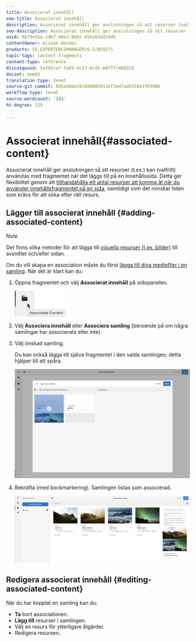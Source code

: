 ```yaml
---
title: Associerat innehåll
seo-title: Associerat innehåll
description: Associerat innehåll ger anslutningen så att resurser (valfritt) kan användas med fragmentet när det läggs till på en innehållssida.
seo-description: Associerat innehåll ger anslutningen så att resurser (valfritt) kan användas med fragmentet när det läggs till på en innehållssida.
uuid: 0b79e45a-14b7-40e3-8b6c-456a83d215d5
contentOwner: Alison Heimoz
products: SG_EXPERIENCEMANAGER/6.5/ASSETS
topic-tags: content-fragments
content-type: reference
discoiquuid: 5af45caf-5e85-4c57-bcd1-e8f7fc460315
docset: aem65
translation-type: tm+mt
source-git-commit: 0d5a48be283484005013ef3ed7ad015b43f6398b
workflow-type: tm+mt
source-wordcount: '241'
ht-degree: 12%

---
```



# Associerat innehåll{#associated-content}

Associerat innehåll ger anslutningen så att resurser (t.ex.) kan (valfritt) användas med fragmentet när det läggs till på en innehållssida. Detta ger flexibilitet genom att [tillhandahålla ett antal resurser att komma åt när du använder innehållsfragmentet på en sida](/help/sites-authoring/content-fragments.md#using-associated-content), samtidigt som det minskar tiden som krävs för att söka efter rätt resurs.

## Lägger till associerat innehåll {#adding-associated-content}

>[!NOTE]
>
>Det finns olika metoder för att lägga till [visuella resurser (t.ex. bilder)](/help/assets/content-fragments/content-fragments.md#fragments-with-visual-assets) till avsnittet och/eller sidan.

Om du vill skapa en association måste du först [lägga till dina mediefiler i en samling](/help/assets/manage-collections.md#adding-assets-to-a-collection). När det är klart kan du:

1. Öppna fragmentet och välj **Associerat innehåll** på sidopanelen.

   ![chlimage_1-207](assets/chlimage_1-207.png)

1. Välj **Associera innehåll** eller **Associera samling** (beroende på om några samlingar har associerats eller inte).
1. Välj önskad samling.

   Du kan också lägga till själva fragmentet i den valda samlingen; detta hjälper till att spåra.

   ![cfm-6420-04](assets/cfm-6420-04.png)

1. Bekräfta (med bockmarkering). Samlingen listas som associerad.

   ![cfm-6420-05](assets/cfm-6420-05.png)

## Redigera associerat innehåll {#editing-associated-content}

När du har kopplat en samling kan du:

* **Ta** bort associationen.
* **Lägg till** resurser i samlingen.
* Välj en resurs för ytterligare åtgärder.
* Redigera resursen.

